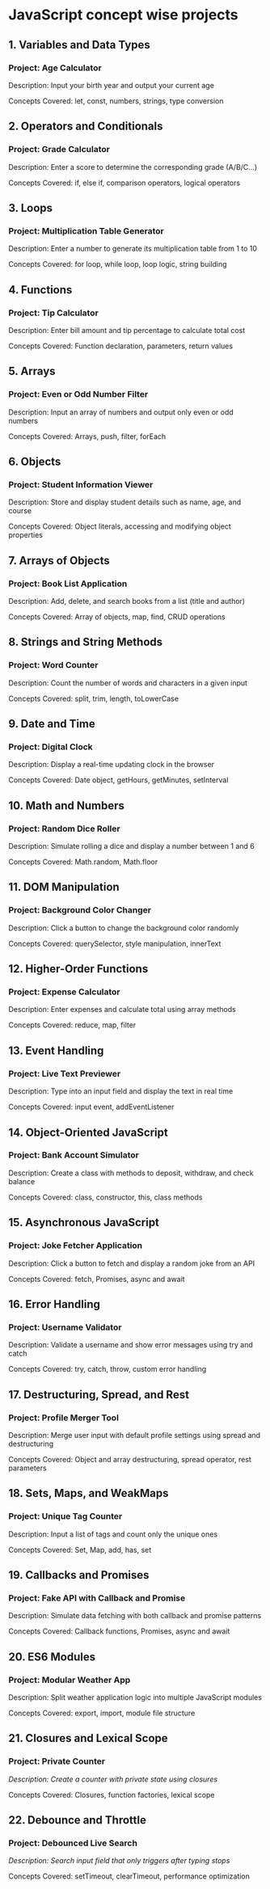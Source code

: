 # JavaScript concept wise projects 


## 1. Variables and Data Types 
### Project: Age Calculator

Description: Input your birth year and output your current age

Concepts Covered: let, const, numbers, strings, type conversion

## 2. Operators and Conditionals
### Project: Grade Calculator

Description: Enter a score to determine the corresponding grade (A/B/C...)

Concepts Covered: if, else if, comparison operators, logical operators

## 3. Loops
### Project: Multiplication Table Generator

Description: Enter a number to generate its multiplication table from 1 to 10

Concepts Covered: for loop, while loop, loop logic, string building

## 4. Functions
### Project: Tip Calculator

Description: Enter bill amount and tip percentage to calculate total cost

Concepts Covered: Function declaration, parameters, return values

## 5. Arrays
### Project: Even or Odd Number Filter

Description: Input an array of numbers and output only even or odd numbers

Concepts Covered: Arrays, push, filter, forEach

## 6. Objects
### Project: Student Information Viewer

Description: Store and display student details such as name, age, and course

Concepts Covered: Object literals, accessing and modifying object properties

## 7. Arrays of Objects
### Project: Book List Application

Description: Add, delete, and search books from a list (title and author)

Concepts Covered: Array of objects, map, find, CRUD operations

## 8. Strings and String Methods
### Project: Word Counter

Description: Count the number of words and characters in a given input

Concepts Covered: split, trim, length, toLowerCase

## 9. Date and Time
### Project: Digital Clock

Description: Display a real-time updating clock in the browser

Concepts Covered: Date object, getHours, getMinutes, setInterval

## 10. Math and Numbers
### Project: Random Dice Roller

Description: Simulate rolling a dice and display a number between 1 and 6

Concepts Covered: Math.random, Math.floor

## 11. DOM Manipulation
### Project: Background Color Changer

Description: Click a button to change the background color randomly

Concepts Covered: querySelector, style manipulation, innerText

## 12. Higher-Order Functions
### Project: Expense Calculator

Description: Enter expenses and calculate total using array methods

Concepts Covered: reduce, map, filter

## 13. Event Handling
### Project: Live Text Previewer

Description: Type into an input field and display the text in real time

Concepts Covered: input event, addEventListener

## 14. Object-Oriented JavaScript
### Project: Bank Account Simulator

Description: Create a class with methods to deposit, withdraw, and check balance

Concepts Covered: class, constructor, this, class methods

## 15. Asynchronous JavaScript
### Project: Joke Fetcher Application

Description: Click a button to fetch and display a random joke from an API

Concepts Covered: fetch, Promises, async and await

## 16. Error Handling
### Project: Username Validator

Description: Validate a username and show error messages using try and catch

Concepts Covered: try, catch, throw, custom error handling

## 17. Destructuring, Spread, and Rest
### Project: Profile Merger Tool

Description: Merge user input with default profile settings using spread and destructuring

Concepts Covered: Object and array destructuring, spread operator, rest parameters

## 18. Sets, Maps, and WeakMaps
### Project: Unique Tag Counter

Description: Input a list of tags and count only the unique ones

Concepts Covered: Set, Map, add, has, set

## 19. Callbacks and Promises
### Project: Fake API with Callback and Promise

Description: Simulate data fetching with both callback and promise patterns

Concepts Covered: Callback functions, Promises, async and await

## 20. ES6 Modules
### Project: Modular Weather App

Description: Split weather application logic into multiple JavaScript modules

Concepts Covered: export, import, module file structure

## 21. Closures and Lexical Scope
### Project: Private Counter

*Description: Create a counter with private state using closures*

Concepts Covered: Closures, function factories, lexical scope

## 22. Debounce and Throttle
### Project: Debounced Live Search

*Description: Search input field that only triggers after typing stops*

Concepts Covered: setTimeout, clearTimeout, performance optimization


